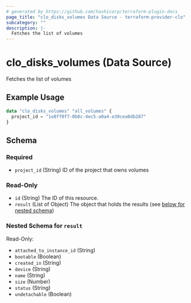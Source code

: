 ```yaml
---
# generated by https://github.com/hashicorp/terraform-plugin-docs
page_title: "clo_disks_volumes Data Source - terraform-provider-clo"
subcategory: ""
description: |-
  Fetches the list of volumes
---
```


# clo_disks_volumes (Data Source)

Fetches the list of volumes

## Example Usage

```terraform
data "clo_disks_volumes" "all_volumes" {
  project_id = "1e8ff0f7-0b8c-4ec5-a0a4-e30cea0db287"
}
```

<!-- schema generated by tfplugindocs -->
## Schema

### Required

- `project_id` (String) ID of the project that owns volumes

### Read-Only

- `id` (String) The ID of this resource.
- `result` (List of Object) The object that holds the results (see [below for nested schema](#nestedatt--result))

<a id="nestedatt--result"></a>
### Nested Schema for `result`

Read-Only:

- `attached_to_instance_id` (String)
- `bootable` (Boolean)
- `created_in` (String)
- `device` (String)
- `name` (String)
- `size` (Number)
- `status` (String)
- `undetachable` (Boolean)


